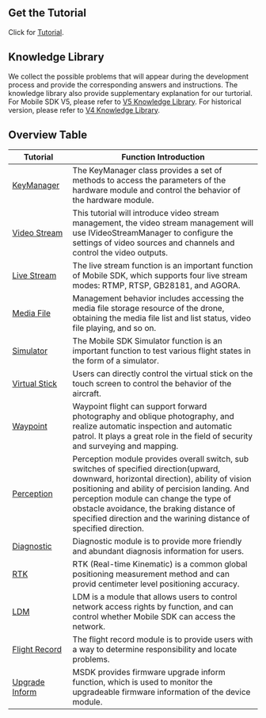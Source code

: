 ## Get the Tutorial
Click for [Tutorial](https://github.com/dji-sdk/Mobile-SDK-Android-V5).

## Knowledge Library
We collect the possible problems that will appear during the development process and provide the corresponding answers and instructions. The knowledge library also provide supplementary explanation for our turtorial. For Mobile SDK V5, please refer to [V5 Knowledge Library](https://sdk-forum.dji.net/hc/en-us/categories/5050636444057-Mobile-SDK-V5). For historical version, please refer to [V4 Knowledge Library](https://sdk-forum.dji.net/hc/en-us/categories/360001790813-Mobile-SDK-4-16-1).

## Overview Table
| Tutorial                                                     | Function Introduction                                        |
| ------------------------------------------------------------ | ------------------------------------------------------------ |
| [KeyManager](https://developer.dji.com/doc/mobile-sdk-tutorial/en/tutorials/keymanager.html) <img width=100/> | The KeyManager class provides a set of methods to access the parameters of the hardware module and control the behavior of the hardware module. |
| [Video Stream](https://developer.dji.com/doc/mobile-sdk-tutorial/en/tutorials/video-stream.html) <img width=100/> | This tutorial will introduce video stream management, the video stream management will use IVideoStreamManager to configure the settings of video sources and channels and control the video outputs. |
|[Live Stream](https://developer.dji.com/doc/mobile-sdk-tutorial/en/tutorials/live-stream.html)|The live stream function is an important function of Mobile SDK, which supports four live stream modes: RTMP, RTSP, GB28181, and AGORA.|
| [Media File](https://developer.dji.com/doc/mobile-sdk-tutorial/en/tutorials/media-file.html) <img width=100/> | Management behavior includes accessing the media file storage resource of the drone, obtaining the media file list and list status, video file playing, and so on.|
| [Simulator](https://developer.dji.com/doc/mobile-sdk-tutorial/en/tutorials/simulator.html) <img width=100/> | The Mobile SDK Simulator function is an important function to test various flight states in the form of a simulator. |
|[Virtual Stick](https://developer.dji.com/doc/mobile-sdk-tutorial/en/tutorials/virtual-stick.html)|Users can directly control the virtual stick on the touch screen to control the behavior of the aircraft. |
| [Waypoint](https://developer.dji.com/doc/mobile-sdk-tutorial/en/tutorials/waypoint.html) <img width=100/> | Waypoint flight can support forward photography and oblique photography, and realize automatic inspection and automatic patrol. It plays a great role in the field of security and surveying and mapping. |
| [Perception](https://developer.dji.com/doc/mobile-sdk-tutorial/en/tutorials/perception.html) <img width=100/> | Perception module provides overall switch, sub switches of specified direction(upward, downward, horizontal direction), ability of vision positioning and ability of percision landing. And perception module can change the type of obstacle avoidance, the braking distance of specified direction and the warining distance of specified direction. |
|[Diagnostic](https://developer.dji.com/doc/mobile-sdk-tutorial/en/tutorials/diagnostic.html)|Diagnostic module is to provide more friendly and abundant diagnosis information for users.|
|[RTK](https://developer.dji.com/doc/mobile-sdk-tutorial/en/tutorials/rtk.html)|RTK (Real-time Kinematic) is a common global positioning measurement method and can provid centimeter level positioning accuracy.|
| [LDM](https://developer.dji.com/doc/mobile-sdk-tutorial/en/tutorials/ldm.html) <img width=100/> | LDM is a module that allows users to control network access rights by function, and can control whether Mobile SDK can access the network. |
| [Flight Record](https://developer.dji.com/doc/mobile-sdk-tutorial/en/tutorials/flight-record.html) <img width=100/> | The flight record module is to provide users with a way to determine responsibility and locate problems. |
| [Upgrade Inform](https://developer.dji.com/doc/mobile-sdk-tutorial/en/tutorials/upgrade.html) <img width=100/> | MSDK provides firmware upgrade inform function, which is used to monitor the upgradeable firmware information of the device module.|




